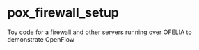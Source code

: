 pox_firewall_setup
==================

Toy code for a firewall and other servers running over OFELIA to demonstrate OpenFlow 
